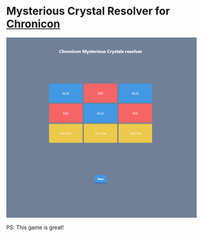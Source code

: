 
# Mysterious Crystal Resolver for [Chronicon](https://www.subworldgames.com/chronicon/)

![demo](/doc/demo.gif)

PS: This game is great!